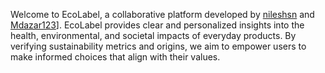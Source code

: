 Welcome to EcoLabel, a collaborative platform developed by [nileshsn](https://github.com/nileshsn) and [Mdazar123](https://github.com/Mdazar123)]. EcoLabel provides clear and personalized insights into the health, environmental, and societal impacts of everyday products. By verifying sustainability metrics and origins, we aim to empower users to make informed choices that align with their values.
